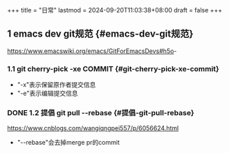 +++
title = "日常"
lastmod = 2024-09-20T11:03:38+08:00
draft = false
+++

## <span class="section-num">1</span> emacs dev git规范 {#emacs-dev-git规范}

<https://www.emacswiki.org/emacs/GitForEmacsDevs#h5o>-


### <span class="section-num">1.1</span> git cherry-pick -xe COMMIT {#git-cherry-pick-xe-commit}

-   "-x"表示保留原作者提交信息
-   "-e"表示编辑提交信息


### <span class="org-todo done DONE">DONE</span> <span class="section-num">1.2</span> 提倡 git pull --rebase {#提倡-git-pull-rebase}

<https://www.cnblogs.com/wangiqngpei557/p/6056624.html>

-   "--rebase"会去掉merge pr的commit

